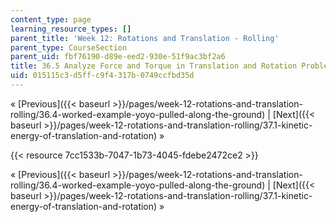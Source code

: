 ```yaml
---
content_type: page
learning_resource_types: []
parent_title: 'Week 12: Rotations and Translation - Rolling'
parent_type: CourseSection
parent_uid: fbf76190-d89e-eed2-930e-51f9ac3bf2a6
title: 36.5 Analyze Force and Torque in Translation and Rotation Problems
uid: 015115c3-d5ff-c9f4-317b-0749ccfbd35d
---
```


« [Previous]({{< baseurl >}}/pages/week-12-rotations-and-translation-rolling/36.4-worked-example-yoyo-pulled-along-the-ground) | [Next]({{< baseurl >}}/pages/week-12-rotations-and-translation-rolling/37.1-kinetic-energy-of-translation-and-rotation) »

{{< resource 7cc1533b-7047-1b73-4045-fdebe2472ce2 >}}

« [Previous]({{< baseurl >}}/pages/week-12-rotations-and-translation-rolling/36.4-worked-example-yoyo-pulled-along-the-ground) | [Next]({{< baseurl >}}/pages/week-12-rotations-and-translation-rolling/37.1-kinetic-energy-of-translation-and-rotation) »